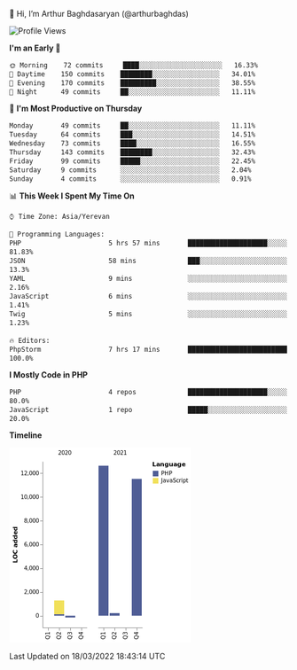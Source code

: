 👋 Hi, I’m Arthur Baghdasaryan (@arthurbaghdas)


<!--START_SECTION:waka-->
![Profile Views](http://img.shields.io/badge/Profile%20Views-0-blue)

**I'm an Early 🐤** 

```text
🌞 Morning    72 commits     ████░░░░░░░░░░░░░░░░░░░░░   16.33% 
🌆 Daytime    150 commits    ████████░░░░░░░░░░░░░░░░░   34.01% 
🌃 Evening    170 commits    █████████░░░░░░░░░░░░░░░░   38.55% 
🌙 Night      49 commits     ██░░░░░░░░░░░░░░░░░░░░░░░   11.11%

```
📅 **I'm Most Productive on Thursday** 

```text
Monday       49 commits     ██░░░░░░░░░░░░░░░░░░░░░░░   11.11% 
Tuesday      64 commits     ███░░░░░░░░░░░░░░░░░░░░░░   14.51% 
Wednesday    73 commits     ████░░░░░░░░░░░░░░░░░░░░░   16.55% 
Thursday     143 commits    ████████░░░░░░░░░░░░░░░░░   32.43% 
Friday       99 commits     █████░░░░░░░░░░░░░░░░░░░░   22.45% 
Saturday     9 commits      ░░░░░░░░░░░░░░░░░░░░░░░░░   2.04% 
Sunday       4 commits      ░░░░░░░░░░░░░░░░░░░░░░░░░   0.91%

```


📊 **This Week I Spent My Time On** 

```text
⌚︎ Time Zone: Asia/Yerevan

💬 Programming Languages: 
PHP                      5 hrs 57 mins       ████████████████████░░░░░   81.83% 
JSON                     58 mins             ███░░░░░░░░░░░░░░░░░░░░░░   13.3% 
YAML                     9 mins              ░░░░░░░░░░░░░░░░░░░░░░░░░   2.16% 
JavaScript               6 mins              ░░░░░░░░░░░░░░░░░░░░░░░░░   1.41% 
Twig                     5 mins              ░░░░░░░░░░░░░░░░░░░░░░░░░   1.23%

🔥 Editors: 
PhpStorm                 7 hrs 17 mins       █████████████████████████   100.0%

```

**I Mostly Code in PHP** 

```text
PHP                      4 repos             ████████████████████░░░░░   80.0% 
JavaScript               1 repo              █████░░░░░░░░░░░░░░░░░░░░   20.0%

```


**Timeline**

![Chart not found](https://raw.githubusercontent.com/arthurbaghdas/arthurbaghdas/main/charts/bar_graph.png) 


 Last Updated on 18/03/2022 18:43:14 UTC
<!--END_SECTION:waka-->
